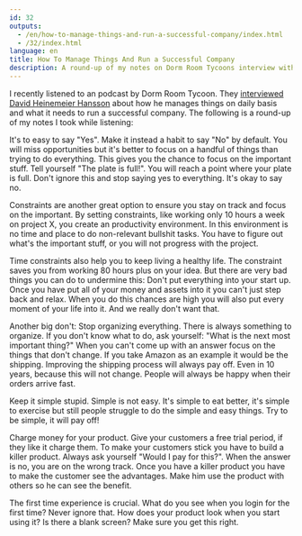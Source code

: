 ```yaml
---
id: 32
outputs:
  - /en/how-to-manage-things-and-run-a-successful-company/index.html
  - /32/index.html
language: en
title: How To Manage Things And Run a Successful Company
description: A round-up of my notes on Dorm Room Tycoons interview with David Heinemeier Hansson
---
```


<p>
I recently listened to an podcast by Dorm Room Tycoon. They <a href="http://www.dormroomtycoon.com/david-hansson/">interviewed David Heinemeier Hansson</a> about how he manages things on daily basis and what it needs to run a successful company. The following is a round-up of my notes I took while listening:
</p>
<p>
It's to easy to say "Yes". Make it instead a habit to say "No" by default. You will miss opportunities but it's better to focus on a handful of things than trying to do everything. This gives you the chance to focus on the important stuff. Tell yourself "The plate is full!". You will reach a point where your plate is full. Don't ignore this and stop saying yes to everything. It's okay to say no.
</p>
<p>
Constraints are another great option to ensure you stay on track and focus on the important. By setting constraints, like working only 10 hours a week on project X, you create an productivity environment. In this environment is no time and place to do non-relevant bullshit tasks. You have to figure out what's the important stuff, or you will not progress with the project.
</p>
<p>
Time constraints also help you to keep living a healthy life. The constraint saves you from working 80 hours plus on your idea. But there are very bad things you can do to undermine this: Don't put everything into your start up. Once you have put all of your money and assets into it you can't just step back and relax. When you do this chances are high you will also put every moment of your life into it. And we really don't want that.
</p>
<p>
Another big don't: Stop organizing everything. There is always something to organize.
If you don't know what to do, ask yourself: "What is the next most important thing?" When you can't come up with an answer focus on the things that don't change. If you take Amazon as an example it would be the shipping. Improving the shipping process will always pay off. Even in 10 years, because this will not change. People will always be happy when their orders arrive fast.
</p>
<p>
Keep it simple stupid. Simple is not easy. It's simple to eat better, it's simple to exercise but still people struggle to do the simple and easy things. Try to be simple, it will pay off!
</p>
<p>
Charge money for your product. Give your customers a free trial period, if they like it charge them. To make your customers stick you have to build a killer product. Always ask yourself "Would I pay for this?". When the answer is no, you are on the wrong track. Once you have a killer product you have to make the customer see the advantages. Make him use the product with others so he can see the benefit.
</p>
<p>
The first time experience is crucial. What do you see when you login for the first time? Never ignore that. How does your product look when you start using it? Is there a blank screen? Make sure you get this right.
</p>
